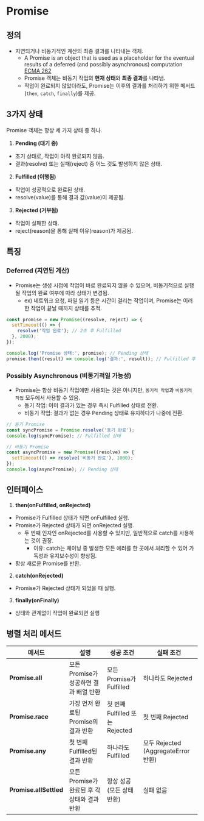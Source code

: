 # Promise

## 정의

- 지연되거나 비동기적인 계산의 최종 결과를 나타내는 객체.
  - A Promise is an object that is used as a placeholder for the eventual results of a deferred (and possibly asynchronous) computation [ECMA 262](https://tc39.es/ecma262/#sec-promise-objects)
  - Promise 객체는 비동기 작업의 **현재 상태**와 **최종 결과**를 나타냄.
  - 작업이 완료되지 않았더라도, Promise는 이후의 결과를 처리하기 위한 메서드(`then`, `catch`, `finally`)를 제공.

## 3가지 상태

Promise 객체는 항상 세 가지 상태 중 하나.

1. **Pending (대기 중)**

- 초기 상태로, 작업이 아직 완료되지 않음.
- 결과(resolve) 또는 실패(reject) 중 어느 것도 발생하지 않은 상태.

2. **Fulfilled (이행됨)**

- 작업이 성공적으로 완료된 상태.
- resolve(value)를 통해 결과 값(value)이 제공됨.

3. **Rejected (거부됨)**

- 작업이 실패한 상태.
- reject(reason)을 통해 실패 이유(reason)가 제공됨.

## 특징

### Deferred (지연된 계산)

- Promise는 생성 시점에 작업이 바로 완료되지 않을 수 있으며, 비동기적으로 실행될 작업의 완료 여부에 따라 상태가 변경됨.
  - ex) 네트워크 요청, 파일 읽기 등은 시간이 걸리는 작업이며, Promise는 이러한 작업이 끝날 때까지 상태를 추적.

```js
const promise = new Promise((resolve, reject) => {
  setTimeout(() => {
    resolve('작업 완료'); // 2초 후 Fulfilled
  }, 2000);
});

console.log('Promise 상태:', promise); // Pending 상태
promise.then((result) => console.log('결과:', result)); // Fulfilled 후 결과 출력
```

### Possibly Asynchronous (비동기적일 가능성)

- Promise는 항상 비동기 작업에만 사용되는 것은 아니지만, `동기적 작업`과 `비동기적 작업` 모두에서 사용할 수 있음.
  - 동기 작업: 이미 결과가 있는 경우 즉시 Fulfilled 상태로 전환.
  - 비동기 작업: 결과가 없는 경우 Pending 상태로 유지하다가 나중에 전환.

```js
// 동기 Promise
const syncPromise = Promise.resolve('동기 완료');
console.log(syncPromise); // Fulfilled 상태

// 비동기 Promise
const asyncPromise = new Promise((resolve) => {
  setTimeout(() => resolve('비동기 완료'), 1000);
});
console.log(asyncPromise); // Pending 상태
```

## 인터페이스

1. **then(onFulfilled, onRejected)**

- Promise가 Fulfilled 상태가 되면 onFulfilled 실행.
- Promise가 Rejected 상태가 되면 onRejected 실행.
  - 두 번째 인자인 onRejected를 사용할 수 있지만, 일반적으로 catch를 사용하는 것이 권장.
    - 이유: catch는 체이닝 중 발생한 모든 에러를 한 곳에서 처리할 수 있어 가독성과 유지보수성이 향상됨.
- 항상 새로운 Promise를 반환.

2. **catch(onRejected)**

- Promise가 Rejected 상태가 되었을 때 실행.

3. **finally(onFinally)**

- 상태와 관계없이 작업이 완료되면 실행

## 병렬 처리 메서드

| **메서드**             | **설명**                                     | **성공 조건**                   | **실패 조건**                       |
| ---------------------- | -------------------------------------------- | ------------------------------- | ----------------------------------- |
| **Promise.all**        | 모든 Promise가 성공하면 결과 배열 반환       | 모든 Promise가 Fulfilled        | 하나라도 Rejected                   |
| **Promise.race**       | 가장 먼저 완료된 Promise의 결과 반환         | 첫 번째 Fulfilled 또는 Rejected | 첫 번째 Rejected                    |
| **Promise.any**        | 첫 번째 Fulfilled된 결과 반환                | 하나라도 Fulfilled              | 모두 Rejected (AggregateError 반환) |
| **Promise.allSettled** | 모든 Promise가 완료된 후 각 상태와 결과 반환 | 항상 성공 (모든 상태 반환)      | 실패 없음                           |
